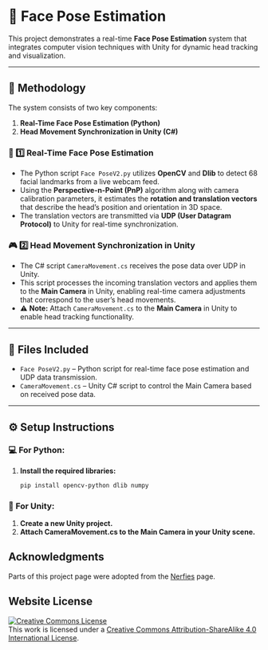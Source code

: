 # 📌 Face Pose Estimation

This project demonstrates a real-time **Face Pose Estimation** system that integrates computer vision techniques with Unity for dynamic head tracking and visualization.

---

## 🚀 Methodology

The system consists of two key components:

1. **Real-Time Face Pose Estimation (Python)**  
2. **Head Movement Synchronization in Unity (C#)**

### 🧠 1️⃣ Real-Time Face Pose Estimation

- The Python script `Face PoseV2.py` utilizes **OpenCV** and **Dlib** to detect 68 facial landmarks from a live webcam feed.
- Using the **Perspective-n-Point (PnP)** algorithm along with camera calibration parameters, it estimates the **rotation and translation vectors** that describe the head’s position and orientation in 3D space.
- The translation vectors are transmitted via **UDP (User Datagram Protocol)** to Unity for real-time synchronization.

### 🎮 2️⃣ Head Movement Synchronization in Unity

- The C# script `CameraMovement.cs` receives the pose data over UDP in Unity.
- This script processes the incoming translation vectors and applies them to the **Main Camera** in Unity, enabling real-time camera adjustments that correspond to the user’s head movements.
- ⚠️ **Note:** Attach `CameraMovement.cs` to the **Main Camera** in Unity to enable head tracking functionality.

---

## 📂 Files Included

- `Face PoseV2.py` – Python script for real-time face pose estimation and UDP data transmission.
- `CameraMovement.cs` – Unity C# script to control the Main Camera based on received pose data.

---

## ⚙️ Setup Instructions

### 💻 For Python:
1. **Install the required libraries:**
   ```bash
   pip install opencv-python dlib numpy

### 🎯 For Unity:
1. **Create a new Unity project.**
2. **Attach CameraMovement.cs to the Main Camera in your Unity scene.**

## Acknowledgments
Parts of this project page were adopted from the [Nerfies](https://nerfies.github.io/) page.

## Website License
<a rel="license" href="http://creativecommons.org/licenses/by-sa/4.0/"><img alt="Creative Commons License" style="border-width:0" src="https://i.creativecommons.org/l/by-sa/4.0/88x31.png" /></a><br />This work is licensed under a <a rel="license" href="http://creativecommons.org/licenses/by-sa/4.0/">Creative Commons Attribution-ShareAlike 4.0 International License</a>.
